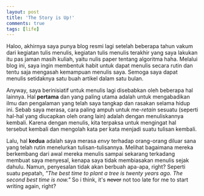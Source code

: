 ```yaml
---
layout: post
title: 'The Story is Up!'
comments: true
tags: [life]
---
```


Haloo, akhirnya saya punya blog resmi lagi setelah beberapa tahun vakum dari kegiatan tulis menulis, kegiatan 
tulis menulis terakhir yang saya lakukan itu pas jaman masih kuliah, yaitu nulis paper tentang algoritma haha.
Melalui blog ini, saya ingin membentuk habit untuk dapat menulis secara rutin dan tentu saja mengasah kemampuan menulis
saya. Semoga saya dapat menulis setidaknya satu buah artikel dalam satu bulan.

Anyway, saya berinisiatif untuk menulis lagi disebabkan oleh beberapa hal lainnya. Hal **pertama** dan yang paling utama adalah
untuk mengabadikan ilmu dan pengalaman yang telah saya tangkap dan rasakan selama hidup ini. Sebab saya merasa, cara paling ampuh
untuk me-*retain* sesuatu (seperti hal-hal yang diucapkan oleh orang lain) adalah dengan menuliskannya kembali. Karena dengan menulis,
kita terpaksa untuk mengingat hal tersebut kembali dan mengolah kata per kata menjadi suatu tulisan kembali.

Lalu, hal **kedua** adalah saya merasa *envy* terhadap orang-orang diluar sana yang telah rutin menelurkan tulisan-tulisannya. Melihat
bagaimana mereka berkembang dari awal mereka menulis sampai sekarang terkadang membuat saya menyesal, kenapa saya tidak
membiasakan menulis sejak dahulu. Namun, penyesalan tidak akan berbuah apa-apa, right?  Seperti suatu pepatah,
*"The best time to plant a tree is twenty years ago. The second best time is now."* So i think, it's ~~never~~ not too late for me to start writing
again, right?




